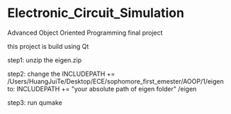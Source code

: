 # Electronic_Circuit_Simulation
Advanced Object Oriented Programming final project

this project is build using Qt

step1: 
  unzip the eigen.zip
  
step2:
  change the 
    INCLUDEPATH += /Users/HuangJuiTe/Desktop/ECE/sophomore_first_emester/AOOP/1/eigen
  to:
    INCLUDEPATH += "your absolute path of eigen folder" /eigen

step3:
  run qumake
